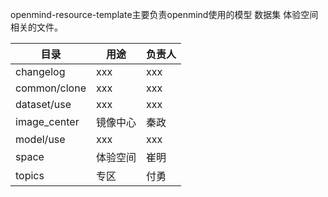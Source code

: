 openmind-resource-template主要负责openmind使用的模型 数据集 体验空间相关的文件。

| 目录 | 用途 | 负责人 |
|-------|-------|-------|
| changelog | xxx | xxx |
| common/clone | xxx | xxx |
| dataset/use | xxx | xxx |
| image_center | 镜像中心 | 秦政 |
| model/use | xxx | xxx |
| space | 体验空间 | 崔明 |
| topics | 专区 | 付勇|

